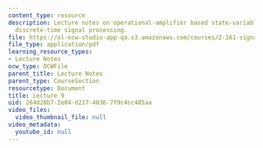 ```yaml
---
content_type: resource
description: Lecture notes on operational-amplifier based state-variable filters and
  discrete-time signal processing.
file: https://ol-ocw-studio-app-qa.s3.amazonaws.com/courses/2-161-signal-processing-continuous-and-discrete-fall-2008/264d28b72e04d21740367f9c4cc485aa_lecture_09.pdf
file_type: application/pdf
learning_resource_types:
- Lecture Notes
ocw_type: OCWFile
parent_title: Lecture Notes
parent_type: CourseSection
resourcetype: Document
title: Lecture 9
uid: 264d28b7-2e04-d217-4036-7f9c4cc485aa
video_files:
  video_thumbnail_file: null
video_metadata:
  youtube_id: null
---
```


